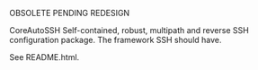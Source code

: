 OBSOLETE PENDING REDESIGN

CoreAutoSSH
Self-contained, robust, multipath and reverse SSH configuration package. The framework SSH should have.


See README.html. 
